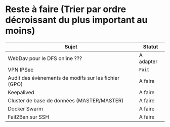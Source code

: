 # Reste à faire (Trier par ordre décroissant du plus important au moins)
| Sujet  | Statut |
| ------------- | ------------- |
| WebDav pour le DFS online ???  | A adapter  |
| VPN IPSec  | <code>Fait</code>  |
| Audit des évènements de modifs sur les fichier (GPO)  | A faire  |
| Keepalived  | A faire  |
| Cluster de base de données (MASTER/MASTER)  | A faire  |
| Docker Swarm  | A faire  |
| Fail2Ban sur SSH  | A faire  |
